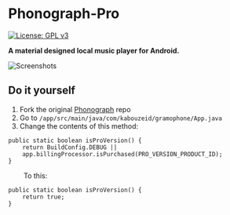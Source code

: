 # Phonograph-Pro
[![License: GPL v3](https://img.shields.io/badge/License-GPL%20v3-blue.svg)](https://github.com/kabouzeid/Phonograph/blob/master/LICENSE.txt)

**A material designed local music player for Android.**

![Screenshots](./art/art.jpg?raw=true)
## Do it yourself
1. Fork the original [Phonograph](https://github.com/kabouzeid/Phonograph) repo
2. Go to `/app/src/main/java/com/kabouzeid/gramophone/App.java`
3. Change the contents of this method: 
```
public static boolean isProVersion() {
    return BuildConfig.DEBUG || 
    app.billingProcessor.isPurchased(PRO_VERSION_PRODUCT_ID);
}
```
&nbsp; &nbsp; &nbsp; &nbsp; To this:
```
public static boolean isProVersion() {
    return true;
}
```
